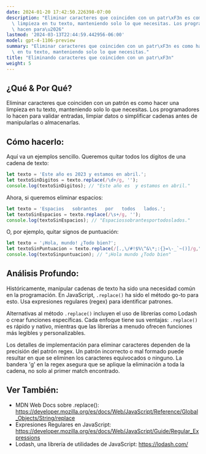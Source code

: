 ```yaml
---
date: 2024-01-20 17:42:50.226398-07:00
description: "Eliminar caracteres que coinciden con un patr\xF3n es como hacer una\
  \ limpieza en tu texto, manteniendo solo lo que necesitas. Los programadores lo\
  \ hacen para\u2026"
lastmod: '2024-03-13T22:44:59.442956-06:00'
model: gpt-4-1106-preview
summary: "Eliminar caracteres que coinciden con un patr\xF3n es como hacer una limpieza\
  \ en tu texto, manteniendo solo lo que necesitas."
title: "Eliminando caracteres que coinciden con un patr\xF3n"
weight: 5
---
```


## ¿Qué & Por Qué?

Eliminar caracteres que coinciden con un patrón es como hacer una limpieza en tu texto, manteniendo solo lo que necesitas. Los programadores lo hacen para validar entradas, limpiar datos o simplificar cadenas antes de manipularlas o almacenarlas.

## Cómo hacerlo:

Aquí va un ejemplos sencillo. Queremos quitar todos los dígitos de una cadena de texto:

```javascript
let texto = 'Este año es 2023 y estamos en abril.';
let textoSinDigitos = texto.replace(/\d+/g, '');
console.log(textoSinDigitos); // "Este año es  y estamos en abril."
```

Ahora, si queremos eliminar espacios:

```javascript
let texto = 'Espacios   sobrantes   por   todos   lados.';
let textoSinEspacios = texto.replace(/\s+/g, '');
console.log(textoSinEspacios); // "Espaciossobrantesportodoslados."
```

O, por ejemplo, quitar signos de puntuación:

```javascript
let texto = '¡Hola, mundo! ¿Todo bien?';
let textoSinPuntuacion = texto.replace(/[.,\/#!$%\^&\*;:{}=\-_`~()]/g,"");
console.log(textoSinpuntuacion); // "¡Hola mundo ¿Todo bien"
```

## Análisis Profundo:

Históricamente, manipular cadenas de texto ha sido una necesidad común en la programación. En JavaScript, `.replace()` ha sido el método go-to para esto. Usa expresiones regulares (regex) para identificar patrones. 

Alternativas al método `.replace()` incluyen el uso de librerías como Lodash o crear funciones específicas. Cada enfoque tiene sus ventajas: `.replace()` es rápido y nativo, mientras que las librerías a menudo ofrecen funciones más legibles y personalizables.

Los detalles de implementación para eliminar caracteres dependen de la precisión del patrón regex. Un patrón incorrecto o mal formado puede resultar en que se eliminen los caracteres equivocados o ninguno. La bandera 'g' en la regex asegura que se aplique la eliminación a toda la cadena, no solo al primer match encontrado.

## Ver También:

- MDN Web Docs sobre .replace(): https://developer.mozilla.org/es/docs/Web/JavaScript/Reference/Global_Objects/String/replace
- Expresiones Regulares en JavaScript: https://developer.mozilla.org/es/docs/Web/JavaScript/Guide/Regular_Expressions
- Lodash, una librería de utilidades de JavaScript: https://lodash.com/
